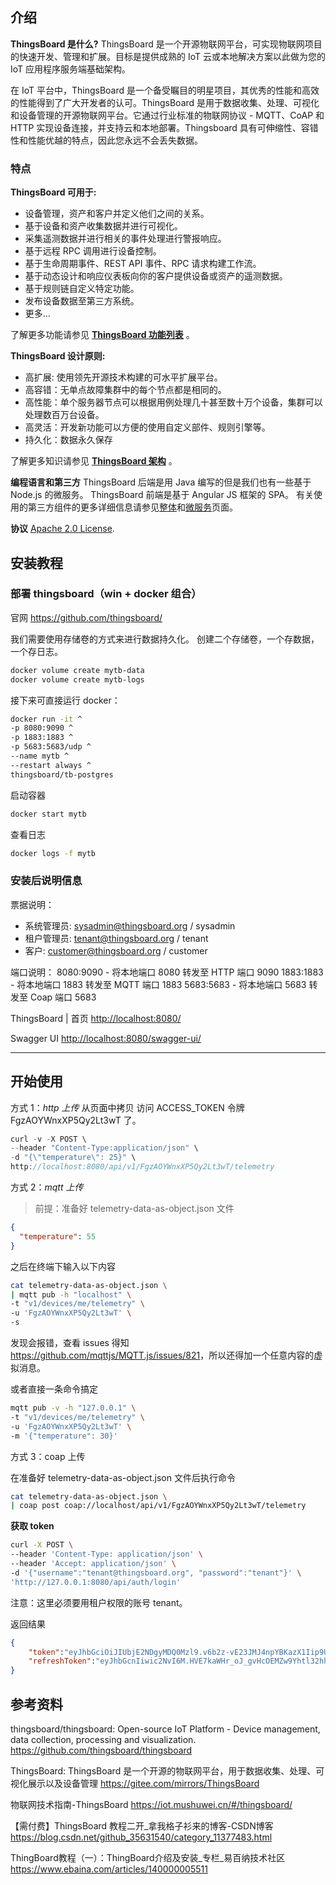 ## 介绍

**ThingsBoard 是什么?**
ThingsBoard 是一个开源物联网平台，可实现物联网项目的快速开发、管理和扩展。目标是提供成熟的 IoT 云或本地解决方案以此做为您的 IoT 应用程序服务端基础架构。

在 IoT 平台中，ThingsBoard 是一个备受瞩目的明星项目，其优秀的性能和高效的性能得到了广大开发者的认可。ThingsBoard 是用于数据收集、处理、可视化和设备管理的开源物联网平台。它通过行业标准的物联网协议 - MQTT、CoAP 和 HTTP 实现设备连接，并支持云和本地部署。Thingsboard 具有可伸缩性、容错性和性能优越的特点，因此您永远不会丢失数据。

### 特点

**ThingsBoard 可用于:**

* 设备管理，资产和客户并定义他们之间的关系。
* 基于设备和资产收集数据并进行可视化。
* 采集遥测数据并进行相关的事件处理进行警报响应。
* 基于远程 RPC 调用进行设备控制。
* 基于生命周期事件、REST API 事件、RPC 请求构建工作流。
* 基于动态设计和响应仪表板向你的客户提供设备或资产的遥测数据。
* 基于规则链自定义特定功能。
* 发布设备数据至第三方系统。
* 更多…

了解更多功能请参见 [**ThingsBoard 功能列表**](http://www.ithingsboard.com/docs/#community-edition-features) 。

**ThingsBoard 设计原则:**

* 高扩展: 使用领先开源技术构建的可水平扩展平台。
* 高容错：无单点故障集群中的每个节点都是相同的。
* 高性能：单个服务器节点可以根据用例处理几十甚至数十万个设备，集群可以处理数百万台设备。
* 高灵活：开发新功能可以方便的使用自定义部件、规则引擎等。
* 持久化：数据永久保存

了解更多知识请参见 [**ThingsBoard 架构**](http://www.ithingsboard.com/docs/reference) 。

**编程语言和第三方**
ThingsBoard 后端是用 Java 编写的但是我们也有一些基于 Node.js 的微服务。
ThingsBoard 前端是基于 Angular JS 框架的 SPA。
有关使用的第三方组件的更多详细信息请参见[整体](http://www.ithingsboard.com/docs/reference/monolithic)和[微服务](http://www.ithingsboard.com/docs/reference/monolithic)页面。

**协议**
 [Apache 2.0 License](https://github.com/thingsboard/thingsboard/blob/master/LICENSE).

## 安装教程

### 部署 thingsboard（win + docker 组合）

官网
<https://github.com/thingsboard/>

我们需要使用存储卷的方式来进行数据持久化。 创建二个存储卷，一个存数据，一个存日志。

```sh
docker volume create mytb-data
docker volume create mytb-logs
```

接下来可直接运行 docker：

```sh
docker run -it ^
-p 8080:9090 ^
-p 1883:1883 ^
-p 5683:5683/udp ^
--name mytb ^
--restart always ^
thingsboard/tb-postgres
```

启动容器

```sh
docker start mytb
```

查看日志

```sh
docker logs -f mytb
```

### 安装后说明信息

票据说明：

* 系统管理员: sysadmin@thingsboard.org / sysadmin
* 租户管理员: tenant@thingsboard.org / tenant
* 客户: customer@thingsboard.org / customer

端口说明：
8080:9090 - 将本地端口 8080 转发至 HTTP 端口 9090
1883:1883 - 将本地端口 1883 转发至 MQTT 端口 1883
5683:5683 - 将本地端口 5683 转发至 Coap 端口 5683

ThingsBoard | 首页
<http://localhost:8080/>

Swagger UI
<http://localhost:8080/swagger-ui/>
- - -

## 开始使用

方式 1：*http 上传*
从页面中拷贝 访问 ACCESS_TOKEN  令牌 FgzAOYWnxXP5Qy2Lt3wT 了。

```js
curl -v -X POST \
--header "Content-Type:application/json" \
-d "{\"temperature\": 25}" \
http://localhost:8080/api/v1/FgzAOYWnxXP5Qy2Lt3wT/telemetry
```

方式 2：*mqtt 上传*

> 前提：准备好 telemetry-data-as-object.json 文件

```json
{
  "temperature": 55
}
```

之后在终端下输入以下内容

```sh
cat telemetry-data-as-object.json \
| mqtt pub -h "localhost" \
-t "v1/devices/me/telemetry" \
-u 'FgzAOYWnxXP5Qy2Lt3wT' \
-s
```

发现会报错，查看 issues 得知 <https://github.com/mqttjs/MQTT.js/issues/821>，所以还得加一个任意内容的虚拟消息。

或者直接一条命令搞定

```sh
mqtt pub -v -h "127.0.0.1" \
-t "v1/devices/me/telemetry" \
-u 'FgzAOYWnxXP5Qy2Lt3wT' \
-m '{"temperature": 30}'
```

方式 3：coap 上传

在准备好 telemetry-data-as-object.json 文件后执行命令

```sh
cat telemetry-data-as-object.json \
| coap post coap://localhost/api/v1/FgzAOYWnxXP5Qy2Lt3wT/telemetry
```

**获取 token**

```sh
curl -X POST \
--header 'Content-Type: application/json' \
--header 'Accept: application/json' \
-d '{"username":"tenant@thingsboard.org", "password":"tenant"}' \
'http://127.0.0.1:8080/api/auth/login'
```

注意：这里必须要用租户权限的账号 tenant。

返回结果

```json
{
    "token":"eyJhbGciOiJIUbjE2NDgyMDQ0Mzl9.v6b2z-vE23JMJ4npYBKazX1Iip9UMS9y2-ug",
    "refreshToken":"eyJhbGcnIiwic2NvI6M.HVE7kaWHr_oJ_gvHcOEMZw9Yhtl32hhDtDJAk-Q"
}
```

## 参考资料

thingsboard/thingsboard: Open-source IoT Platform - Device management, data collection, processing and visualization.
<https://github.com/thingsboard/thingsboard>

ThingsBoard: ThingsBoard 是一个开源的物联网平台，用于数据收集、处理、可视化展示以及设备管理
<https://gitee.com/mirrors/ThingsBoard>

物联网技术指南-ThingsBoard
<https://iot.mushuwei.cn/#/thingsboard/>

【需付费】ThingsBoard 教程二开_拿我格子衫来的博客-CSDN博客
<https://blog.csdn.net/github_35631540/category_11377483.html>

ThingBoard教程（一）：ThingBoard介绍及安装_专栏_易百纳技术社区
<https://www.ebaina.com/articles/140000005511>

